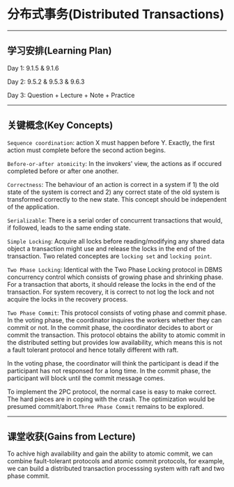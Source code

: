 # 分布式事务(Distributed Transactions)

---

## 学习安排(Learning Plan)

Day 1: 9.1.5 & 9.1.6 

Day 2: 9.5.2 & 9.5.3 & 9.6.3

Day 3: Question + Lecture + Note + Practice

---

## 关键概念(Key Concepts)

`Sequence coordination`: action X must happen before Y. Exactly, the first action must complete before the second action begins.

`Before-or-after atomicity`: In the invokers' view, the actions as if occured completed before or after one another.

`Correctness`: The behaviour of an action is correct in a system if 1) the old state of the system is correct and 2) any correct state of the old system is transformed correctly to the new state. This concept should be independent of the application.

`Serializable`: There is a serial order of concurrent transactions that would, if followed, leads to the same ending state.

`Simple Locking`: Acquire all locks before reading/modifying any shared data object a transaction might use and release the locks in the end of the transaction. Two related conceptes are `locking set` and `locking point`.

`Two Phase Locking`: Identical with the Two Phase Locking protocol in DBMS concurrency control which consists of growing phase and shrinking phase. For a transaction that aborts, it should release the locks in the end of the transaction. For system recovery, it is correct to not log the lock and not acquire the locks in the recovery process.

`Two Phase Commit`: This protocol consists of voting phase and commit phase. In the voting phase, the coordinator inquires the workers whether they can commit or not. In the commit phase, the coordinator decides to abort or commit the transaction. This protocol obtains the ability to atomic commit in the distributed setting but provides low availability, which means this is not a fault tolerant protocol and hence totally different with raft.

In the voting phase, the coordinator will think the participant is dead if the participant has not responsed for a long time. In the commit phase, the participant will block until the commit message comes.

To implement the 2PC protocol, the normal case is easy to make correct. The hard pieces are in coping with the crash. The optimization would be presumed commit/abort.`Three Phase Commit` remains to be explored.

---

## 课堂收获(Gains from Lecture)

To achive high availability and gain the ability to atomic commit, we can combine fault-tolerant protocols and atomic commit protocols, for example, we can build a distributed transaction processsing system with raft and two phase commit.
